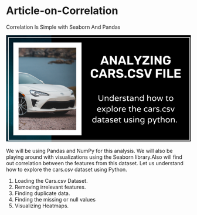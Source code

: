 # Article-on-Correlation 
Correlation Is Simple with Seaborn And Pandas

![alt text](https://github.com/abishekjames/Article-on-Correlation/blob/main/Featured_img_cars_csv-1024x576.png)

We will be using Pandas and NumPy for this analysis. We will also be playing around with visualizations using the Seaborn library.Also will find out correlation between the features from this dataset. Let us understand how to explore the cars.csv dataset using Python.
1. Loading the Cars.csv Dataset.
2. Removing irrelevant features.
3. Finding duplicate data.
4. Finding the missing or null values
5. Visualizing Heatmaps.
